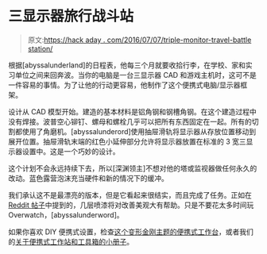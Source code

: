 # 三显示器旅行战斗站

> 原文:[https://hack aday . com/2016/07/07/triple-monitor-travel-battle station/](https://hackaday.com/2016/07/07/triple-monitor-travel-battlestation/)

根据[abyssalunderland]的日程表，他每三个月就要收拾行李，在学校、家和实习单位之间来回奔波。当你的电脑是一台三显示器 CAD 和游戏主机时，这可不是一件容易的事情。为了让他的行动更容易，他制作了这个便携式电脑/显示器框架。

设计从 CAD 模型开始。建造的基本材料是铝角钢和钢槽角钢。在这个建造过程中没有焊接。波普空心铆钉、螺母和螺栓几乎可以把所有东西固定在一起。所有的切割都使用了角磨机。[abyssalunderord]使用抽屉滑轨将显示器从存放位置移动到展开位置。抽屉滑轨末端的红色小延伸部分允许将显示器放置在标准的 3 宽三显示器设置中。这是一个巧妙的设计。

这个计划不会永远持续下去，所以[深渊领主]不想对他的塔或监视器做任何永久的改动。蓝色露营泡沫充当硬件和新的情况下的缓冲。

我们承认这不是最漂亮的版本，但是它看起来很结实，而且完成了任务。正如在 [Reddit 帖子](https://www.reddit.com/r/battlestations/comments/4r355i/my_folding_triple_monitor_battlestation_designed/)中提到的，几层喷漆将对改善美观大有帮助。只是不要花太多时间玩 Overwatch，[abyssalunderword]。

如果你喜欢 DIY 便携式设置，检查[这个变形金刚主题的便携式工作台](https://hackaday.com/2014/09/03/soundwave-tunes-up-your-portable-workbench/)，或者我们的[关于便携式工作站和工具箱的小册子](https://hackaday.com/2016/01/23/hacklet-92-workbenches-and-toolboxes/)。